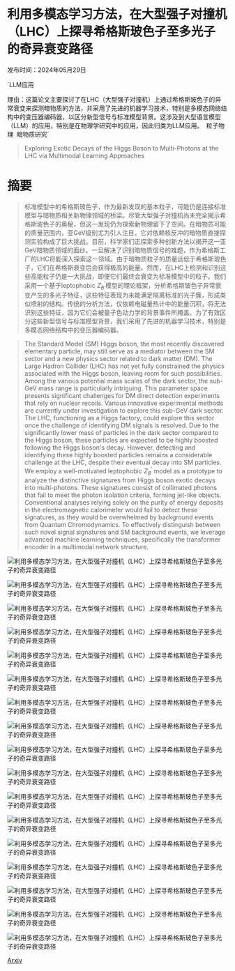 # 利用多模态学习方法，在大型强子对撞机（LHC）上探寻希格斯玻色子至多光子的奇异衰变路径

发布时间：2024年05月29日

`LLM应用

理由：这篇论文主要探讨了在LHC（大型强子对撞机）上通过希格斯玻色子的异常衰变来探测暗物质的方法，并采用了先进的机器学习技术，特别是多模态网络结构中的变压器编码器，以区分新型信号与标准模型背景。这涉及到大型语言模型（LLM）的应用，特别是在物理学研究中的应用，因此归类为LLM应用。` `粒子物理` `暗物质研究`

> Exploring Exotic Decays of the Higgs Boson to Multi-Photons at the LHC via Multimodal Learning Approaches

# 摘要

> 标准模型中的希格斯玻色子，作为最新发现的基本粒子，可能仍是连接标准模型与暗物质相关新物理领域的桥梁。尽管大型强子对撞机尚未完全揭示希格斯玻色子的奥秘，但这一发现仍为探索新物理留下了空间。在暗物质可能的质量范围内，亚GeV级别尤为引人注目，它对依赖核反冲的暗物质直接探测实验构成了巨大挑战。目前，科学家们正探索多种创新方法以揭开这一亚GeV暗物质领域的面纱。一旦解决了识别暗物质信号的难题，作为希格斯工厂的LHC将能深入探索这一领域。由于暗物质粒子的质量远低于希格斯玻色子，它们在希格斯衰变后会获得极高的能量。然而，在LHC上检测和识别这些高能粒子仍是一大挑战，即便它们最终会衰变为标准模型中的粒子。我们采用一个基于leptophobic $Z^{\prime}_B$模型的理论框架，分析希格斯玻色子异常衰变产生的多光子特征，这些特征表现为未能满足隔离标准的光子簇，形成类似喷射的结构。传统的分析方法，仅依赖电磁量热计中的能量沉积，将无法识别这些特征，因为它们会被量子色动力学的背景事件所掩盖。为了有效区分这些新型信号与标准模型背景，我们采用了先进的机器学习技术，特别是多模态网络结构中的变压器编码器。

> The Standard Model (SM) Higgs boson, the most recently discovered elementary particle, may still serve as a mediator between the SM sector and a new physics sector related to dark matter (DM). The Large Hadron Collider (LHC) has not yet fully constrained the physics associated with the Higgs boson, leaving room for such possibilities. Among the various potential mass scales of the dark sector, the sub-GeV mass range is particularly intriguing. This parameter space presents significant challenges for DM direct detection experiments that rely on nuclear recoils. Various innovative experimental methods are currently under investigation to explore this sub-GeV dark sector. The LHC, functioning as a Higgs factory, could explore this sector once the challenge of identifying DM signals is resolved. Due to the significantly lower mass of particles in the dark sector compared to the Higgs boson, these particles are expected to be highly boosted following the Higgs boson's decay. However, detecting and identifying these highly boosted particles remains a considerable challenge at the LHC, despite their eventual decay into SM particles. We employ a well-motivated leptophobic $Z^{\prime}_B$ model as a prototype to analyze the distinctive signatures from Higgs boson exotic decays into multi-photons. These signatures consist of collimated photons that fail to meet the photon isolation criteria, forming jet-like objects. Conventional analyses relying solely on the purity of energy deposits in the electromagnetic calorimeter would fail to detect these signatures, as they would be overwhelmed by background events from Quantum Chromodynamics. To effectively distinguish between such novel signal signatures and SM background events, we leverage advanced machine learning techniques, specifically the transformer encoder in a multimodal network structure.

![利用多模态学习方法，在大型强子对撞机（LHC）上探寻希格斯玻色子至多光子的奇异衰变路径](../../../paper_images/2405.18834/x1.png)

![利用多模态学习方法，在大型强子对撞机（LHC）上探寻希格斯玻色子至多光子的奇异衰变路径](../../../paper_images/2405.18834/x2.png)

![利用多模态学习方法，在大型强子对撞机（LHC）上探寻希格斯玻色子至多光子的奇异衰变路径](../../../paper_images/2405.18834/x3.png)

![利用多模态学习方法，在大型强子对撞机（LHC）上探寻希格斯玻色子至多光子的奇异衰变路径](../../../paper_images/2405.18834/x4.png)

![利用多模态学习方法，在大型强子对撞机（LHC）上探寻希格斯玻色子至多光子的奇异衰变路径](../../../paper_images/2405.18834/x5.png)

![利用多模态学习方法，在大型强子对撞机（LHC）上探寻希格斯玻色子至多光子的奇异衰变路径](../../../paper_images/2405.18834/x6.png)

![利用多模态学习方法，在大型强子对撞机（LHC）上探寻希格斯玻色子至多光子的奇异衰变路径](../../../paper_images/2405.18834/PJ_ratio.png)

![利用多模态学习方法，在大型强子对撞机（LHC）上探寻希格斯玻色子至多光子的奇异衰变路径](../../../paper_images/2405.18834/Na_ratio.png)

![利用多模态学习方法，在大型强子对撞机（LHC）上探寻希格斯玻色子至多光子的奇异衰变路径](../../../paper_images/2405.18834/x7.png)

![利用多模态学习方法，在大型强子对撞机（LHC）上探寻希格斯玻色子至多光子的奇异衰变路径](../../../paper_images/2405.18834/x8.png)

![利用多模态学习方法，在大型强子对撞机（LHC）上探寻希格斯玻色子至多光子的奇异衰变路径](../../../paper_images/2405.18834/x9.png)

![利用多模态学习方法，在大型强子对撞机（LHC）上探寻希格斯玻色子至多光子的奇异衰变路径](../../../paper_images/2405.18834/x10.png)

![利用多模态学习方法，在大型强子对撞机（LHC）上探寻希格斯玻色子至多光子的奇异衰变路径](../../../paper_images/2405.18834/x11.png)

![利用多模态学习方法，在大型强子对撞机（LHC）上探寻希格斯玻色子至多光子的奇异衰变路径](../../../paper_images/2405.18834/x12.png)

![利用多模态学习方法，在大型强子对撞机（LHC）上探寻希格斯玻色子至多光子的奇异衰变路径](../../../paper_images/2405.18834/x13.png)

![利用多模态学习方法，在大型强子对撞机（LHC）上探寻希格斯玻色子至多光子的奇异衰变路径](../../../paper_images/2405.18834/x14.png)

![利用多模态学习方法，在大型强子对撞机（LHC）上探寻希格斯玻色子至多光子的奇异衰变路径](../../../paper_images/2405.18834/x15.png)

[Arxiv](https://arxiv.org/abs/2405.18834)